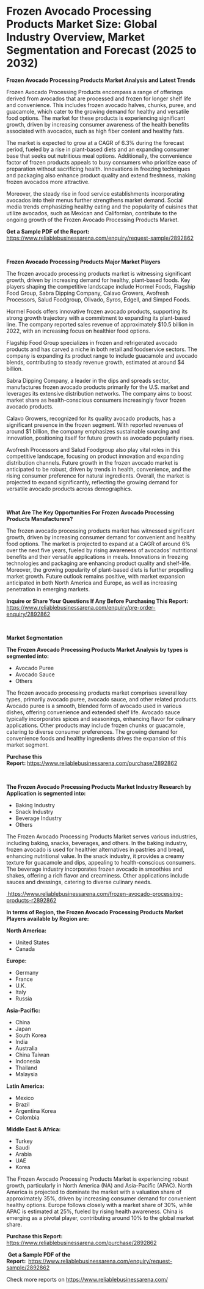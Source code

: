 <p><h1>Frozen Avocado Processing Products Market Size: Global Industry Overview, Market Segmentation and Forecast (2025 to 2032)</h1></p><p><strong>Frozen Avocado Processing Products Market Analysis and Latest Trends</strong></p>
<p><p>Frozen Avocado Processing Products encompass a range of offerings derived from avocados that are processed and frozen for longer shelf life and convenience. This includes frozen avocado halves, chunks, puree, and guacamole, which cater to the growing demand for healthy and versatile food options. The market for these products is experiencing significant growth, driven by increasing consumer awareness of the health benefits associated with avocados, such as high fiber content and healthy fats.</p><p>The market is expected to grow at a CAGR of 6.3% during the forecast period, fueled by a rise in plant-based diets and an expanding consumer base that seeks out nutritious meal options. Additionally, the convenience factor of frozen products appeals to busy consumers who prioritize ease of preparation without sacrificing health. Innovations in freezing techniques and packaging also enhance product quality and extend freshness, making frozen avocados more attractive.</p><p>Moreover, the steady rise in food service establishments incorporating avocados into their menus further strengthens market demand. Social media trends emphasizing healthy eating and the popularity of cuisines that utilize avocados, such as Mexican and Californian, contribute to the ongoing growth of the Frozen Avocado Processing Products Market.</p></p>
<p><strong>Get a Sample PDF of the Report:&nbsp;</strong> <a href="https://www.reliablebusinessarena.com/enquiry/request-sample/2892862?utm_campaign=2189&utm_medium=2&utm_source=Github&utm_content=ia&utm_term=15032025&utm_id=frozen-avocado-processing-products">https://www.reliablebusinessarena.com/enquiry/request-sample/2892862</a></p>
<p>&nbsp;</p>
<p><strong>Frozen Avocado Processing Products Major Market Players</strong></p>
<p><p>The frozen avocado processing products market is witnessing significant growth, driven by increasing demand for healthy, plant-based foods. Key players shaping the competitive landscape include Hormel Foods, Flagship Food Group, Sabra Dipping Company, Calavo Growers, Avofresh Processors, Salud Foodgroup, Olivado, Syros, Edgell, and Simped Foods. </p><p>Hormel Foods offers innovative frozen avocado products, supporting its strong growth trajectory with a commitment to expanding its plant-based line. The company reported sales revenue of approximately $10.5 billion in 2022, with an increasing focus on healthier food options.</p><p>Flagship Food Group specializes in frozen and refrigerated avocado products and has carved a niche in both retail and foodservice sectors. The company is expanding its product range to include guacamole and avocado blends, contributing to steady revenue growth, estimated at around $4 billion.</p><p>Sabra Dipping Company, a leader in the dips and spreads sector, manufactures frozen avocado products primarily for the U.S. market and leverages its extensive distribution networks. The company aims to boost market share as health-conscious consumers increasingly favor frozen avocado products.</p><p>Calavo Growers, recognized for its quality avocado products, has a significant presence in the frozen segment. With reported revenues of around $1 billion, the company emphasizes sustainable sourcing and innovation, positioning itself for future growth as avocado popularity rises.</p><p>Avofresh Processors and Salud Foodgroup also play vital roles in this competitive landscape, focusing on product innovation and expanding distribution channels. Future growth in the frozen avocado market is anticipated to be robust, driven by trends in health, convenience, and the rising consumer preference for natural ingredients. Overall, the market is projected to expand significantly, reflecting the growing demand for versatile avocado products across demographics.</p></p>
<p>&nbsp;</p>
<p><strong>What Are The Key Opportunities For Frozen Avocado Processing Products Manufacturers?</strong></p>
<p><p>The frozen avocado processing products market has witnessed significant growth, driven by increasing consumer demand for convenient and healthy food options. The market is projected to expand at a CAGR of around 6% over the next five years, fueled by rising awareness of avocados' nutritional benefits and their versatile applications in meals. Innovations in freezing technologies and packaging are enhancing product quality and shelf-life. Moreover, the growing popularity of plant-based diets is further propelling market growth. Future outlook remains positive, with market expansion anticipated in both North America and Europe, as well as increasing penetration in emerging markets.</p></p>
<p><strong>Inquire or Share Your Questions If Any Before Purchasing This Report:</strong> <a href="https://www.reliablebusinessarena.com/enquiry/pre-order-enquiry/2892862?utm_campaign=2189&utm_medium=2&utm_source=Github&utm_content=ia&utm_term=15032025&utm_id=frozen-avocado-processing-products">https://www.reliablebusinessarena.com/enquiry/pre-order-enquiry/2892862</a></p>
<p>&nbsp;</p>
<p><strong>Market Segmentation</strong></p>
<p><strong>The Frozen Avocado Processing Products Market Analysis by types is segmented into:</strong></p>
<p><ul><li>Avocado Puree</li><li>Avocado Sauce</li><li>Others</li></ul></p>
<p><p>The frozen avocado processing products market comprises several key types, primarily avocado puree, avocado sauce, and other related products. Avocado puree is a smooth, blended form of avocado used in various dishes, offering convenience and extended shelf life. Avocado sauce typically incorporates spices and seasonings, enhancing flavor for culinary applications. Other products may include frozen chunks or guacamole, catering to diverse consumer preferences. The growing demand for convenience foods and healthy ingredients drives the expansion of this market segment.</p></p>
<p><strong>Purchase this Report:&nbsp;</strong><a href="https://www.reliablebusinessarena.com/purchase/2892862?utm_campaign=2189&utm_medium=2&utm_source=Github&utm_content=ia&utm_term=15032025&utm_id=frozen-avocado-processing-products">https://www.reliablebusinessarena.com/purchase/2892862</a></p>
<p>&nbsp;</p>
<p><strong>The Frozen Avocado Processing Products Market Industry Research by Application is segmented into:</strong></p>
<p><ul><li>Baking Industry</li><li>Snack Industry</li><li>Beverage Industry</li><li>Others</li></ul></p>
<p><p>The Frozen Avocado Processing Products Market serves various industries, including baking, snacks, beverages, and others. In the baking industry, frozen avocado is used for healthier alternatives in pastries and bread, enhancing nutritional value. In the snack industry, it provides a creamy texture for guacamole and dips, appealing to health-conscious consumers. The beverage industry incorporates frozen avocado in smoothies and shakes, offering a rich flavor and creaminess. Other applications include sauces and dressings, catering to diverse culinary needs.</p></p>
<p><a href="https://www.reliablebusinessarena.com/frozen-avocado-processing-products-r2892862?utm_campaign=2189&utm_medium=2&utm_source=Github&utm_content=ia&utm_term=15032025&utm_id=frozen-avocado-processing-products">&nbsp;https://www.reliablebusinessarena.com/frozen-avocado-processing-products-r2892862</a></p>
<p><strong>In terms of Region, the Frozen Avocado Processing Products Market Players available by Region are:</strong></p>
<p>
    <p> <strong> North America: </strong>
        <ul>
            <li>United States</li>
            <li>Canada</li>
        </ul>
        </p> 
    <p> <strong> Europe: </strong>
        <ul>
            <li>Germany</li>
            <li>France</li>
            <li>U.K.</li>
            <li>Italy</li>
            <li>Russia</li>
        </ul>
        </p> 
    <p> <strong> Asia-Pacific: </strong>
        <ul>
            <li>China</li>
            <li>Japan</li>
            <li>South Korea</li>
            <li>India</li>
            <li>Australia</li>
            <li>China Taiwan</li>
            <li>Indonesia</li>
            <li>Thailand</li>
            <li>Malaysia</li>
        </ul>
        </p> 
    <p> <strong> Latin America: </strong>
        <ul>
            <li>Mexico</li>
            <li>Brazil</li>
            <li>Argentina Korea</li>
            <li>Colombia</li>
        </ul>
        </p> 
    <p> <strong> Middle East & Africa: </strong>
        <ul>
            <li>Turkey</li>
            <li>Saudi</li>
            <li>Arabia</li>
            <li>UAE</li>
            <li>Korea</li>
        </ul>
    </p>
    </p>
<p><p>The Frozen Avocado Processing Products Market is experiencing robust growth, particularly in North America (NA) and Asia-Pacific (APAC). North America is projected to dominate the market with a valuation share of approximately 35%, driven by increasing consumer demand for convenient healthy options. Europe follows closely with a market share of 30%, while APAC is estimated at 25%, fueled by rising health awareness. China is emerging as a pivotal player, contributing around 10% to the global market share.</p></p>
<p><strong>Purchase this Report: </strong><a href="https://www.reliablebusinessarena.com/purchase/2892862?utm_campaign=2189&utm_medium=2&utm_source=Github&utm_content=ia&utm_term=15032025&utm_id=frozen-avocado-processing-products">https://www.reliablebusinessarena.com/purchase/2892862</a></p>
<p>&nbsp;<strong>Get a Sample PDF of the Report:&nbsp;&nbsp;</strong><a href="https://www.reliablebusinessarena.com/enquiry/request-sample/2892862?utm_campaign=2189&utm_medium=2&utm_source=Github&utm_content=ia&utm_term=15032025&utm_id=frozen-avocado-processing-products">https://www.reliablebusinessarena.com/enquiry/request-sample/2892862</a></p>
<p><strong></strong></p>
<p>Check more reports on <a href="https://www.reliablebusinessarena.com/?utm_campaign=2189&utm_medium=2&utm_source=Github&utm_content=ia&utm_term=15032025&utm_id=frozen-avocado-processing-products">https://www.reliablebusinessarena.com/</a></p>